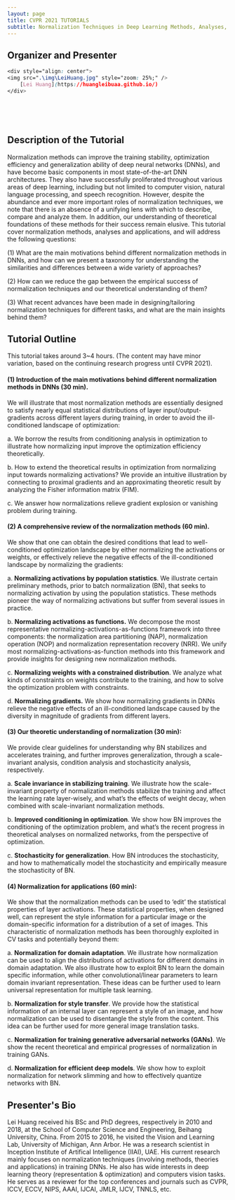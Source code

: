 ```yaml
---
layout: page
title: CVPR 2021 TUTORIALS
subtitle: Normalization Techniques in Deep Learning Methods, Analyses, and Applications
---
```






## **Organizer and Presenter**

```css
<div style="align: center">
<img src=".\img\LeiHuang.jpg" style="zoom: 25%;" />
 	[Lei Huang](https://huangleibuaa.github.io/)
</div>
```



​																			

​									

## Description of the Tutorial

Normalization methods can improve the training stability, optimization efficiency and generalization ability of deep neural networks (DNNs), and have become basic components in most state-of-the-art DNN architectures. They also have successfully proliferated throughout various areas of deep learning, including but not limited to computer vision, natural language processing, and speech recognition. However, despite the abundance and ever more important roles of normalization techniques, we note that there is an absence of a unifying lens with which to describe, compare and analyze them. In addition, our understanding of theoretical foundations of these methods for their success remain elusive. This tutorial cover normalization methods, analyses and applications, and will address the following questions:

(1) What are the main motivations behind different normalization methods in DNNs, and how can we present a taxonomy for understanding the similarities and differences between a wide variety of approaches?

(2) How can we reduce the gap between the empirical success of normalization techniques and our theoretical understanding of them?

(3) What recent advances have been made in designing/tailoring normalization techniques for different tasks, and what are the main insights behind them?



## Tutorial Outline

This tutorial takes around 3~4 hours.  (The content may have minor variation, based on the continuing research progress until CVPR 2021).

#### (1)  **Introduction of the main motivations behind different normalization methods in DNNs** **(30 min).**  

We will illustrate that most normalization methods are essentially designed to satisfy nearly equal statistical distributions of layer input/output-gradients across different layers during training, in order to avoid the ill-conditioned landscape of optimization: 

a.  We borrow the results from conditioning analysis in optimization to illustrate how normalizing input improve the optimization efficiency theoretically. 

b.  How to extend the theoretical results in optimization from normalizing input towards normalizing activations? We provide an intuitive illustration by connecting to proximal gradients and an approximating theoretic result by analyzing the Fisher information matrix (FIM).

c.  We answer how normalizations relieve gradient explosion or vanishing problem during training. 

 

#### (2) **A comprehensive review of the normalization methods (60 min).**  

We show that one can obtain the desired conditions that lead to well-conditioned optimization landscape by either normalizing the activations or weights, or effectively relieve the negative effects of the ill-conditioned landscape by normalizing the gradients: 

a.  **Normalizing activations by population statistics**. We illustrate certain preliminary methods, prior to batch normalization (BN), that seeks to normalizing activation by using the population statistics. These methods pioneer the way of normalizing activations but suffer from several issues in practice. 

b.  **Normalizing activations as functions.** We decompose the most representative normalizing-activations-as-functions framework into three components: the normalization area partitioning (NAP), normalization operation (NOP) and normalization representation recovery (NRR). We unify most normalizing-activations-as-function methods into this framework and provide insights for designing new normalization methods.

c. **Normalizing weights** **with a constrained distribution**. We analyze what kinds of constraints on weights contribute to the training, and how to solve the optimization problem with constraints. 

d.  **Normalizing gradients.** We show how normalizing gradients in DNNs relieve the negative effects of an ill-conditioned landscape caused by the diversity in magnitude of gradients from different layers. 

 

#### (3) **Our theoretic understanding of normalization (30 min)**: 

We provide clear guidelines for understanding why BN stabilizes and accelerates training, and further improves generalization, through a scale-invariant analysis, condition analysis and stochasticity analysis, respectively.

a.  **Scale invariance in stabilizing training**. We illustrate how the scale-invariant property of normalization methods stabilize the training and affect the learning rate layer-wisely, and what’s the effects of weight decay, when combined with scale-invariant normalization methods.

b.  **Improved conditioning in optimization**. We show how BN improves the conditioning of the optimization problem, and what’s the recent progress in theoretical analyses on normalized networks, from the perspective of optimization.

c.  **Stochasticity for generalization**. How BN introduces the stochasticity, and how to mathematically model the stochasticity and empirically measure the stochasticity of BN. 

 

#### (4) **Normalization for applications (60 min)**: 

We show that the normalization methods can be used to ‘edit’ the statistical properties of layer activations. These statistical properties, when designed well, can represent the style information for a particular image or the domain-specific information for a distribution of a set of images. This characteristic of normalization methods has been thoroughly exploited in CV tasks and potentially beyond them:

a.  **Normalization for domain adaptation**. We illustrate how normalization can be used to align the distributions of activations for different domains in domain adaptation. We also illustrate how to exploit BN to learn the domain specific information, while other convolutional/linear parameters to learn domain invariant representation. These ideas can be further used to learn universal representation for multiple task learning.

b.  **Normalization for style transfer**. We provide how the statistical information of an internal layer can represent a style of an image, and how normalization can be used to disentangle the style from the content. This idea can be further used for more general image translation tasks.

c.  **Normalization for training generative adversarial networks (GANs)**. We show the recent theoretical and empirical progresses of normalization in training GANs. 

d.  **Normalization for efficient deep models**. We show how to exploit normalization for network slimming and how to effectively quantize networks with BN. 

 



## Presenter's Bio

Lei Huang received his BSc and PhD degrees, respectively in 2010 and 2018, at the School of Computer Science and Engineering, Beihang University, China. From 2015 to 2016, he visited the Vision and Learning Lab, University of Michigan, Ann Arbor. He was a research scientist in Inception Institute of Artifical Intelligence (IIAI), UAE. His current research mainly focuses on normalization techniques (involving methods, theories and applications) in training DNNs. He also has wide interests in deep learning theory (representation & optimization) and computers vision tasks. He serves as a reviewer for the top conferences and journals such as CVPR, ICCV, ECCV, NIPS, AAAI, IJCAI, JMLR, IJCV, TNNLS, etc.